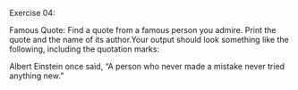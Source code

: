 Exercise 04:

Famous Quote: Find a quote from a famous person you admire. Print the quote and the name of its author.Your output should look something like the following, including the quotation marks:

Albert Einstein once said, “A person who never made a mistake never tried anything new.”
